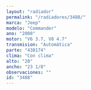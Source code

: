 ```yaml
---
layout: "radiador"
permalink: "/radiadores/3488/"
marca: "Jeep"
modelo: "Commander"
ano: "2008"
motor: "V6 3.7, V8 4.7"
transmision: "Automática"
parte: "438174"
clima: "Con clima"
alto: "20"
ancho: "23 1/8"
observaciones: ""
id: "3488"
---
```


